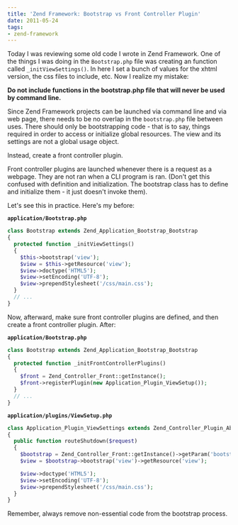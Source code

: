 ```yaml
---
title: 'Zend Framework: Bootstrap vs Front Controller Plugin'
date: 2011-05-24
tags:
- zend-framework
---
```

Today I was reviewing some old code I wrote in Zend Framework.  One of the things I was doing in the `Bootstrap.php` file was creating an function called `_initViewSettings()`.  In here I set a bunch of values for the xhtml version, the css files to include, etc.  Now I realize my mistake:

<!--more-->

**Do not include functions in the bootstrap.php file that will never be used by command line.**

Since Zend Framework projects can be launched via command line and via web page, there needs to be no overlap in the `bootstrap.php` file between uses.  There should only be bootstrapping code - that is to say, things required in order to access or initialize global resources.  The view and its settings are not a global usage object. 

Instead, create a front controller plugin.

Front controller plugins are launched whenever there is a request as a webpage.  They are not ran when a CLI program is ran.  (Don't get this confused with definition and initialization.  The bootstrap class has to define and initialize them - it just doesn't invoke them).  

Let's see this in practice.  Here's my before:

**`application/Bootstrap.php`**
```php
class Bootstrap extends Zend_Application_Bootstrap_Bootstrap
{
  protected function _initViewSettings()
  {
    $this->bootstrap('view');
    $view = $this->getResource('view');
    $view->doctype('HTML5');
    $view->setEncoding('UTF-8');
    $view->prependStylesheet('/css/main.css');
  }
  // ...
}
```

Now, afterward, make sure front controller plugins are defined, and then create a front controller plugin.  After:

**`application/Bootstrap.php`**
```php
class Bootstrap extends Zend_Application_Bootstrap_Bootstrap
{
  protected function _initFrontControllerPlugins()
  {
    $front = Zend_Controller_Front::getInstance();
    $front->registerPlugin(new Application_Plugin_ViewSetup());
  }
  // ...
}
```

**`application/plugins/ViewSetup.php`**

```php
class Application_Plugin_ViewSettings extends Zend_Controller_Plugin_Abstract
{
  public function routeShutdown($request)
  {
    $bootstrap = Zend_Controller_Front::getInstance()->getParam('bootstrap');
    $view = $bootstrap->bootstrap('view')->getResource('view');

    $view->doctype('HTML5');
    $view->setEncoding('UTF-8');
    $view->prependStylesheet('/css/main.css');
  }
}
```

Remember, always remove non-essential code from the bootstrap process.
